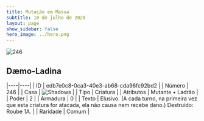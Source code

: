 ```yaml
---
title: Mutação em Massa
subtitle: 10 de julho de 2020
layout: page
show_sidebar: false
hero_image: ../hero.png
---
```


![246](https://cdn.keyforgegame.com/media/card_front/pt/479_246_3JR9P8Q97RWQ_pt.png)

## Dæmo-Ladina

|----|----|
| ID | edb7e0c8-0ca3-40e3-ab68-cda96fc92bd2 |
| Número | 246 |
| Casa | ![Shadows](https://archonarcana.com/images/thumb/e/ee/Shadows.png/22px-Shadows.png "Sombras") |
| Tipo | Criatura |
| Atributos | Mutante • Ladrão |
| Poder | 2 |
| Armadura | 0 |
| Texto | Elusivo. (A cada turno, na primeira vez que esta criatura for atacada, ela não causa nem recebe dano.) Destruído: Roube 1A. |
| Raridade | Comum |
